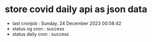 # store covid daily api as json data

- last cronjob : Sunday, 24 December 2023 00:58:42
- status og cron : success
- status daily cron : success
      
      